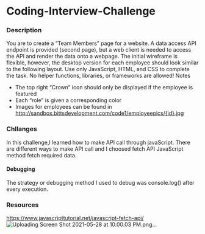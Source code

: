 # Coding-Interview-Challenge
### Description
You are to create a “Team Members” page for a website. A data access API endpoint is provided (second page), but a web client is needed to access the API and render the data onto a webpage. The initial wireframe is flexible, however, the desktop version for each employee should look similar to the following layout.
Use only JavaScript, HTML, and CSS to complete the task. No helper functions, libraries, or frameworks are allowed!
Notes
- The top right “Crown” icon should only be displayed if the employee is featured
- Each “role” is given a corresponding color
- Images for employees can be found in
http://sandbox.bittsdevelopment.com/code1/employeepics/{id}.jpg


### Chllanges
In this challenge,I learned how to make API call through javaScript. There are different ways to make API call and I choosed fetch API JavaScript method 
fetch required data.

#### Debugging 
The strategy or debugging method I used to debug was console.log() after every execution.

### Resources
https://www.javascripttutorial.net/javascript-fetch-api/
![Uploading Screen Shot 2021-05-28 at 10.00.03 PM.png…]()
